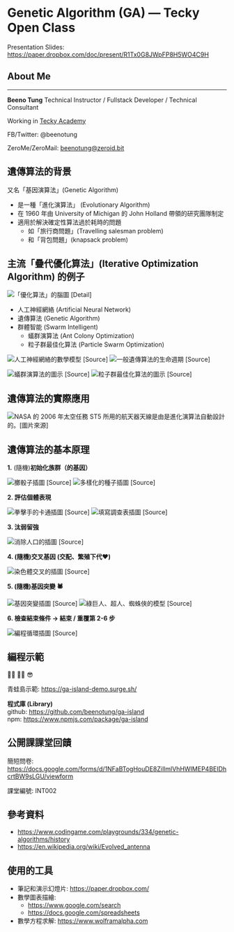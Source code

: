 # Genetic Algorithm (GA) — Tecky Open Class

Presentation Slides: https://paper.dropbox.com/doc/present/R1Tx0G8JWpFP8H5WO4C9H

## About Me
****
**Beeno Tung**
Technical Instructor / Fullstack Developer / Technical Consultant

Working in [Tecky Academy](https://tecky.io/)

FB/Twitter: @beenotung

ZeroMe/ZeroMail: beenotung@zeroid.bit

## 遺傳算法的背景

又名「基因演算法」(Genetic Algorithm)

- 是一種「進化演算法」 (Evolutionary Algorithm)
- 在 1960 年由 University of Michigan 的 John Holland 帶領的研究團隊制定
- 適用於解決確定性算法過於耗時的問題
    - 如「旅行商問題」(Travelling salesman problem)
    - 和「背包問題」(knapsack problem)


## 主流「疊代優化算法」(Iterative Optimization Algorithm) 的例子
![「優化算法」的腦圖 [Detail]](https://paper-attachments.dropbox.com/s_BA3064662D2FD0489CB4233959A44C5E2E66CFA33F6C3E9B4744A1BE9CC2B317_1610434465312_1.png)

- 人工神經網絡 (Artificial Neural Network)
- 遺傳算法 (Genetic Algorithm)
- 群體智能 (Swarm Intelligent)
    - 蟻群演算法 (Ant Colony Optimization)
    - 粒子群最佳化算法 (Particle Swarm Optimization)

![人工神經網絡的數學模型 [Source]](https://www.researchgate.net/profile/Sandra_Vieira5/publication/312205163/figure/fig1/AS:453658144972800@1485171938968/a-The-building-block-of-deep-neural-networks-artificial-neuron-or-node-Each-input-x.png)
![一般遺傳算法的生命週期 [Source]](https://paperswithcode.com/media/methods/gadiagram-300x196_jThbitI.png)

![蟻群演算法的圖示 [Source]](https://paper-attachments.dropbox.com/s_BA3064662D2FD0489CB4233959A44C5E2E66CFA33F6C3E9B4744A1BE9CC2B317_1610428132581_1-s2.0-S1568494613000264-gr3.sml.gif)
![粒子群最佳化算法的圖示  [Source]](https://paper-attachments.dropbox.com/s_BA3064662D2FD0489CB4233959A44C5E2E66CFA33F6C3E9B4744A1BE9CC2B317_1610428511118_index.jpeg)

## 遺傳算法的實際應用


![NASA 的 2006 年太空任務 ST5 所用的航天器天線是由是進化演算法自動設計的。[圖片來源]](https://upload.wikimedia.org/wikipedia/commons/f/ff/St_5-xband-antenna.jpg)

## 遺傳算法的基本原理

**1.** (隨機)**初始化族群（的基因）**

![擲骰子插圖 [Source]](https://diarmuidbrodie.files.wordpress.com/2017/12/cropped-rolling-dice1.jpg)
![多樣化的種子插圖 [Source]](https://paper-attachments.dropbox.com/s_BA3064662D2FD0489CB4233959A44C5E2E66CFA33F6C3E9B4744A1BE9CC2B317_1610439266546_1280px-_.jpg)


**2. 評估個體表現**

![拳擊手的卡通插圖 [Source]](https://paper-attachments.dropbox.com/s_BA3064662D2FD0489CB4233959A44C5E2E66CFA33F6C3E9B4744A1BE9CC2B317_1610439578806_images.jpg)
![填寫調查表插圖 [Source]](https://paper-attachments.dropbox.com/s_BA3064662D2FD0489CB4233959A44C5E2E66CFA33F6C3E9B4744A1BE9CC2B317_1610440464430_4ec65bbf3747a8f2c8c5d5d30c73-1570335.jpgd.jpg)


**3. 汰弱留強**

![消除人口的插圖 [Source]](https://thumbs.dreamstime.com/b/death-rate-mortality-part-population-dead-dying-people-danger-threat-extinction-dangeorus-elimination-reduction-173483114.jpg)


**4. (隨機)交叉基因 (交配、繁殖下代❤️)**

![染色體交叉的插圖 [Source]](https://cdn.pixabay.com/photo/2012/04/25/01/02/science-41525_960_720.png)


**5. (隨機)基因突變 🕷️**

![基因突變插圖 [Source]](https://media.nature.com/lw800/magazine-assets/d41586-019-03536-x/d41586-019-03536-x_17373716.jpg)
![綠巨人、超人、蜘蛛俠的模型 [Source]](https://paper-attachments.dropbox.com/s_BA3064662D2FD0489CB4233959A44C5E2E66CFA33F6C3E9B4744A1BE9CC2B317_1610441238802_superheroes_incredible_hulk_superman_spiderman_comics_heroes_powerful_power-559597.jpgd.jpg)


**6. 檢查結束條件 → 結束 / 重覆第 2-6 步**

![編程循環插圖 [Source]](https://images.weserv.nl/?url=http://net-informations.com/python/flow/img/break.png)

## 編程示範

👩‍💻 👨‍💻 😎 

青蛙島示範: https://ga-island-demo.surge.sh/

**程式庫 (Library)**<br>
github: https://github.com/beenotung/ga-island<br>
npm: https://www.npmjs.com/package/ga-island

## 公開課課堂回饋

簡短問卷: https://docs.google.com/forms/d/1NFaBTogHouDE8ZiIlmlVhHWIMEP4BEIDhcrtBW9sLGU/viewform

課堂編號: INT002

## 參考資料
- https://www.codingame.com/playgrounds/334/genetic-algorithms/history
- https://en.wikipedia.org/wiki/Evolved_antenna

## 使用的工具
- 筆記和演示幻燈片: https://paper.dropbox.com/
- 數學圖表描繪:
    - https://www.google.com/search
    - https://docs.google.com/spreadsheets
- 數學方程求解: https://www.wolframalpha.com

